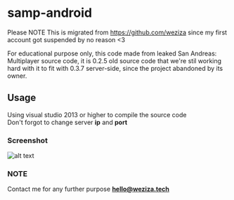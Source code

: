 # samp-android
Please NOTE This is migrated from https://github.com/weziza since my first account got suspended by no reason <3

For educational purpose only, this code made from leaked San Andreas: Multiplayer source code, it is 0.2.5 old source code that we're stil working hard with it to fit with 0.3.7 server-side, since the project abandoned by its owner.

## Usage
Using visual studio 2013 or higher to compile the source code</br>
Don't forgot to change server **ip** and **port** 

### Screenshot
![alt text](https://media.discordapp.net/attachments/776341604784930816/823802580643479572/Screenshot_20210323_135105.jpg?width=959&height=447)

### NOTE
Contact me for any further purpose **hello@weziza.tech**

